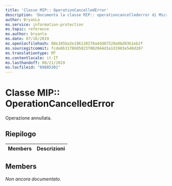```yaml
---
title: 'Classe MIP:: OperationCancelledError'
description: 'Documenta la classe MIP:: operationcancellederror di Microsoft Information Protection (MIP) SDK.'
author: BryanLa
ms.service: information-protection
ms.topic: reference
ms.author: bryanla
ms.date: 07/16/2019
ms.openlocfilehash: 08e185ba2e196120270a4dd87528e0bd93b1eb2f
ms.sourcegitcommit: fcde8b31f8685023f002044d3a1d1903e548d207
ms.translationtype: MT
ms.contentlocale: it-IT
ms.lasthandoff: 08/21/2019
ms.locfileid: "69885301"
---
```

# <a name="class-mipoperationcancellederror"></a>Classe MIP:: OperationCancelledError 
Operazione annullata.
  
## <a name="summary"></a>Riepilogo
 Members                        | Descrizioni                                
--------------------------------|---------------------------------------------
  
## <a name="members"></a>Members
_Non ancora documentato._
